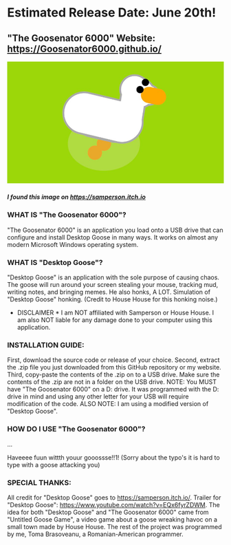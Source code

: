 # Estimated Release Date: June 20th!

## "The Goosenator 6000" Website: https://Goosenator6000.github.io/

![Desktop Goose](desktop-goose.png)
##### I found this image on https://samperson.itch.io



### WHAT IS "The Goosenator 6000"?

"The Goosenator 6000" is an application you load onto a USB drive that can configure and install Desktop Goose in many ways. It works on almost any modern Microsoft Windows operating system.


### WHAT IS "Desktop Goose"?

"Desktop Goose" is an application with the sole purpose of causing chaos. The goose will run around your screen stealing your mouse, tracking mud, writing notes, and bringing memes. He also honks, A LOT. Simulation of "Desktop Goose" honking. (Credit to House House for this honking noise.)


* DISCLAIMER * I am NOT affiliated with Samperson or House House. I am also NOT liable for any damage done to your computer using this application.



### INSTALLATION GUIDE: 

First, download the source code or release of your choice.
Second, extract the .zip file you just downloaded from this GitHub repository or my website.
Third, copy-paste the contents of the .zip on to a USB drive. Make sure the contents of the .zip are not in a folder on the USB drive.
NOTE: You MUST have "The Goosenator 6000" on a D: drive. It was programmed with the D: drive in mind and using any other letter for your USB will require modification of the code. ALSO NOTE: I am using a modified version of "Desktop Goose".



### HOW DO I USE "The Goosenator 6000"?

...



Haveeee fuun wittth youur gooossse!!1! (Sorry about the typo's it is hard to type with a goose attacking you)



### SPECIAL THANKS:

All credit for "Desktop Goose" goes to https://samperson.itch.io/. Trailer for "Desktop Goose": https://www.youtube.com/watch?v=EQx6fyrZDWM. The idea for both "Desktop Goose" and "The Goosenator 6000" came from "Untitled Goose Game", a video game about a goose wreaking havoc on a small town made by House House. The rest of the project was programmed by me, Toma Brasoveanu, a Romanian-American programmer.
